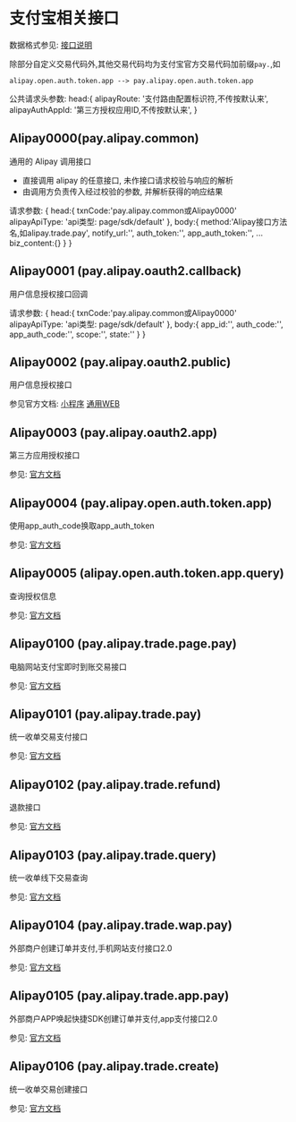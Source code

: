 # 支付宝相关接口

数据格式参见: <a href="../readme.md">接口说明</a>

除部分自定义交易代码外,其他交易代码均为支付宝官方交易代码加前缀`pay.`,如
```
alipay.open.auth.token.app --> pay.alipay.open.auth.token.app
```


公共请求头参数:
head:{
	alipayRoute: '支付路由配置标识符,不传按默认来',
	alipayAuthAppId: '第三方授权应用ID,不传按默认来',
}


## Alipay0000(pay.alipay.common)

通用的 Alipay 调用接口

* 直接调用 alipay 的任意接口, 未作接口请求校验与响应的解析
* 由调用方负责传入经过校验的参数, 并解析获得的响应结果

请求参数:
{
	head:{
		txnCode:'pay.alipay.common或Alipay0000'
		alipayApiType: 'api类型: page/sdk/default'
	},
	body:{
		method:'Alipay接口方法名,如alipay.trade.pay',
		notify_url:'',
		auth_token:'',
		app_auth_token:'',
		...
		biz_content:{}
	}
}
## Alipay0001 (pay.alipay.oauth2.callback)

用户信息授权接口回调

请求参数:
{
	head:{
		txnCode:'pay.alipay.common或Alipay0000'
		alipayApiType: 'api类型: page/sdk/default'
	},
	body:{
		app_id:'',
		auth_code:'',
		app_auth_code:'',
		scope:'',
		state:''
	}
}

## Alipay0002 (pay.alipay.oauth2.public)

用户信息授权接口

参见官方文档: [小程序](https://docs.alipay.com/mini/introduce/authcode)
[通用WEB](https://docs.open.alipay.com/289/105656)

## Alipay0003 (pay.alipay.oauth2.app)

第三方应用授权接口

参见: [官方文档](https://docs.open.alipay.com/20160728150111277227/intro/)

## Alipay0004 (pay.alipay.open.auth.token.app)

使用app_auth_code换取app_auth_token

参见: [官方文档](https://docs.open.alipay.com/api_9/alipay.open.auth.token.app)


## Alipay0005 (alipay.open.auth.token.app.query)

查询授权信息

参见: [官方文档](https://docs.open.alipay.com/api_9/alipay.open.auth.token.app.query)

## Alipay0100 (pay.alipay.trade.page.pay)

电脑网站支付宝即时到账交易接口

参见: [官方文档](https://docs.open.alipay.com/270/105899/)



## Alipay0101 (pay.alipay.trade.pay)

统一收单交易支付接口

参见: [官方文档](https://docs.open.alipay.com/api_1/alipay.trade.pay)


## Alipay0102 (pay.alipay.trade.refund)

退款接口

参见: [官方文档](https://docs.open.alipay.com/api_1/alipay.trade.refund)


## Alipay0103 (pay.alipay.trade.query)

统一收单线下交易查询

参见: [官方文档](https://docs.open.alipay.com/api_1/alipay.trade.query)


## Alipay0104 (pay.alipay.trade.wap.pay)

外部商户创建订单并支付,手机网站支付接口2.0

参见: [官方文档](https://docs.open.alipay.com/api_1/alipay.trade.wap.pay)

## Alipay0105 (pay.alipay.trade.app.pay)

外部商户APP唤起快捷SDK创建订单并支付,app支付接口2.0

参见: [官方文档](https://docs.open.alipay.com/api_1/alipay.trade.app.pay)

## Alipay0106 (pay.alipay.trade.create)

统一收单交易创建接口

参见: [官方文档](https://docs.open.alipay.com/api_1/alipay.trade.create)
